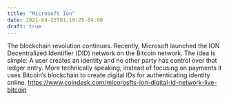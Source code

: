 ```yaml
---
title: "Microsoft Ion"
date: 2021-04-23T01:10:25-04:00
draft: true
---
```

The blockchain revolution continues. Recently, Microsoft launched the ION Decentralized Identifier (DID) network on the Bitcoin network. The idea is simple:  A user creates an identity and no other party has control over that ledger entry. More technically speaking, instead of focusing on payments it uses Bitcoin’s blockchain to create digital IDs for authenticating identity online.
https://www.coindesk.com/micorosfts-ion-digital-id-network-live-bitcoin